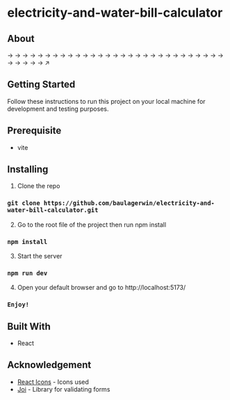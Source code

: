 # electricity-and-water-bill-calculator

## About

→ → → → → → → → → → → → → → → → → → → → → → → → → → → → → → → → → → ↗

## Getting Started

Follow these instructions to run this project on your local machine for development and testing purposes.

## Prerequisite

- vite

## Installing

1. Clone the repo

### `git clone https://github.com/baulagerwin/electricity-and-water-bill-calculator.git`

2. Go to the root file of the project then run npm install

### `npm install`

3. Start the server

### `npm run dev`

4. Open your default browser and go to http://localhost:5173/

### `Enjoy!`

## Built With

- React

## Acknowledgement

- [React Icons](https://react-icons.github.io/react-icons) - Icons used
- [Joi](https://joi.dev/api/) - Library for validating forms
